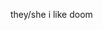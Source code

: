 they/she
i like doom 

<!---
staticsquidd/staticsquidd is a ✨ special ✨ repository because its `README.md` (this file) appears on your GitHub profile.
You can click the Preview link to take a look at your changes.
--->

